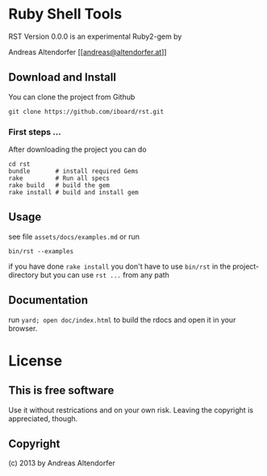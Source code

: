 Ruby Shell Tools
================

RST Version 0.0.0 is an experimental Ruby2-gem by 

Andreas Altendorfer [[<andreas@altendorfer.at>]]

Download and Install
--------------------

You can clone the project from Github

    git clone https://github.com/iboard/rst.git

### First steps ...

After downloading the project you can do

    cd rst
    bundle       # install required Gems
    rake         # Run all specs
    rake build   # build the gem
    rake install # build and install gem


Usage
-----

see file `assets/docs/examples.md` or run

    bin/rst --examples

if you have done `rake install` you don't have to use `bin/rst` in 
  the project-directory but you can use `rst ...` from any path

Documentation
-------------

run `yard; open doc/index.html` to build the rdocs and open
it in your browser.


License
=======

This is free software
---------------------

Use it without restrications and on your own risk.
Leaving the copyright is appreciated, though.


Copyright
---------
(c) 2013 by Andreas Altendorfer

